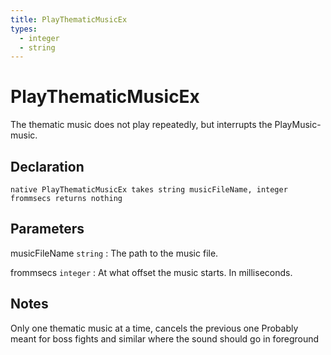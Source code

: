 ```yaml
---
title: PlayThematicMusicEx
types:
  - integer
  - string
---
```


# PlayThematicMusicEx
The thematic music does not play repeatedly, but interrupts the PlayMusic-music.

## Declaration

```jass
native PlayThematicMusicEx takes string musicFileName, integer frommsecs returns nothing
```

## Parameters
musicFileName `string`
: The path to the music file.

frommsecs `integer`
: At what offset the music starts. In milliseconds.

## Notes 
Only one thematic music at a time, cancels the previous one
Probably meant for boss fights and similar where the sound should go in foreground
